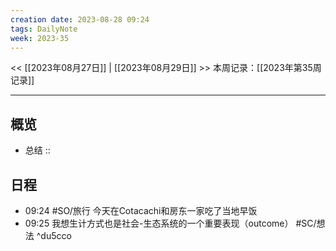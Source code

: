 ```yaml
---
creation date: 2023-08-28 09:24
tags: DailyNote
week: 2023-35
---
```

<< [[2023年08月27日]] | [[2023年08月29日]] >>
本周记录：[[2023年第35周记录]]

-----
## 概览
- 总结 :: 

## 日程

- 09:24 #SO/旅行 今天在Cotacachi和房东一家吃了当地早饭
- 09:25 我想生计方式也是社会-生态系统的一个重要表现（outcome） #SC/想法 ^du5cco